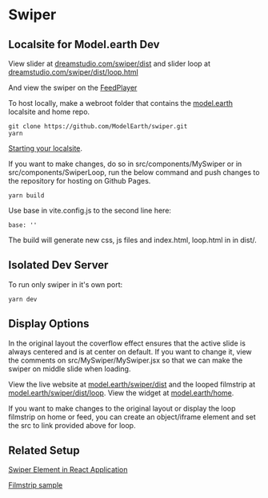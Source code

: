 # Swiper

## Localsite for Model.earth Dev

View slider at [dreamstudio.com/swiper/dist](https://dreamstudio.com/swiper/dist/) and slider loop at [dreamstudio.com/swiper/dist/loop.html](https://dreamstudio.com/swiper/dist/loop.html)

And view the swiper on the [FeedPlayer](https://model.earth/feed)

To host locally, make a webroot folder that contains the [model.earth](https://model.earth) localsite and home repo.

	git clone https://github.com/ModelEarth/swiper.git
	yarn

[Starting your localsite](https://dreamstudio.com/localsite/start/steps/).

If you want to make changes, do so in src/components/MySwiper or in src/components/SwiperLoop, run the below command and push changes to the repository for hosting on Github Pages.

	yarn build

Use base in vite.config.js to the second line here:

	base: ''

The build will generate new css, js files and index.html, loop.html in in dist/.  

## Isolated Dev Server

To run only swiper in it's own port:

	yarn dev

## Display Options

In the original layout the coverflow effect ensures that the active slide is always centered and is at center on default.
If you want to change it, view the comments on src/MySwiper/MySwiper.jsx so that we can make the swiper on middle slide when loading.

View the live website at [model.earth/swiper/dist](https://model.earth/swiper/dist/) and the looped filmstrip at [model.earth/swiper/dist/loop](https://model.earth/swiper/dist/loop). View the widget at [model.earth/home](https://model.earth/home/).

If you want to make changes to the original layout or display the loop filmstrip on home or feed, you can create an object/iframe element and set the src to link provided above for loop.

## Related Setup

[Swiper Element in React Application](https://www.freecodecamp.org/news/how-to-set-up-swiper-element-in-a-react-application/)

[Filmstrip sample](https://www.sliderrevolution.com/templates/wordpress-media-gallery/)
